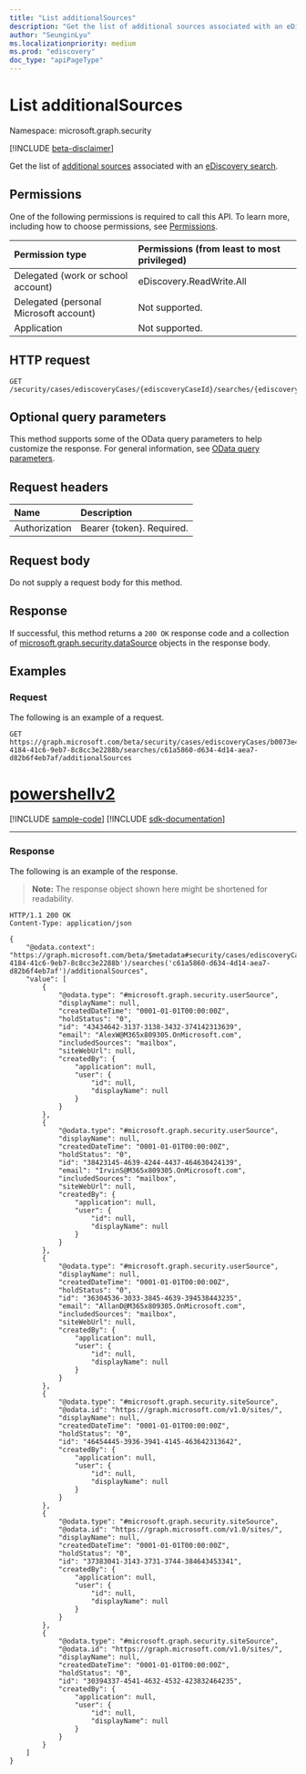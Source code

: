 ```yaml
---
title: "List additionalSources"
description: "Get the list of additional sources associated with an eDiscovery search."
author: "SeunginLyu"
ms.localizationpriority: medium
ms.prod: "ediscovery"
doc_type: "apiPageType"
---
```


# List additionalSources
Namespace: microsoft.graph.security

[!INCLUDE [beta-disclaimer](../../includes/beta-disclaimer.md)]

Get the list of [additional sources](../resources/security-datasource.md) associated with an [eDiscovery search](../resources/security-ediscoverysearch.md).

## Permissions
One of the following permissions is required to call this API. To learn more, including how to choose permissions, see [Permissions](/graph/permissions-reference).

|Permission type|Permissions (from least to most privileged)|
|:---|:---|
|Delegated (work or school account)|eDiscovery.ReadWrite.All|
|Delegated (personal Microsoft account)|Not supported.|
|Application|Not supported.|

## HTTP request

<!-- {
  "blockType": "ignored"
}
-->
``` http
GET /security/cases/ediscoveryCases/{ediscoveryCaseId}/searches/{ediscoverySearchId}/additionalSources
```

## Optional query parameters
This method supports some of the OData query parameters to help customize the response. For general information, see [OData query parameters](/graph/query-parameters).

## Request headers
|Name|Description|
|:---|:---|
|Authorization|Bearer {token}. Required.|

## Request body
Do not supply a request body for this method.

## Response

If successful, this method returns a `200 OK` response code and a collection of [microsoft.graph.security.dataSource](../resources/security-datasource.md) objects in the response body.

## Examples

### Request
The following is an example of a request.

<!-- {
  "blockType": "request",
  "name": "list_ediscoverysearch_associated_noncustodialdatasources"
}
-->
``` http
GET https://graph.microsoft.com/beta/security/cases/ediscoveryCases/b0073e4e-4184-41c6-9eb7-8c8cc3e2288b/searches/c61a5860-d634-4d14-aea7-d82b6f4eb7af/additionalSources
```

# [powershellv2](#tab/powershellv2)
[!INCLUDE [sample-code](../includes/snippets/powershellv2/list-ediscoverysearch-associated-noncustodialdatasources-powershellv2-snippets.md)]
[!INCLUDE [sdk-documentation](../includes/snippets/snippets-sdk-documentation-link.md)]

---

### Response

The following is an example of the response.
>**Note:** The response object shown here might be shortened for readability.
<!-- {
  "blockType": "response",
  "truncated": true,
  "@odata.type": "Collection(microsoft.graph.security.ediscoveryNoncustodialDataSource)"
}
-->
``` http
HTTP/1.1 200 OK
Content-Type: application/json

{
    "@odata.context": "https://graph.microsoft.com/beta/$metadata#security/cases/ediscoveryCases('b0073e4e-4184-41c6-9eb7-8c8cc3e2288b')/searches('c61a5860-d634-4d14-aea7-d82b6f4eb7af')/additionalSources",
    "value": [
        {
            "@odata.type": "#microsoft.graph.security.userSource",
            "displayName": null,
            "createdDateTime": "0001-01-01T00:00:00Z",
            "holdStatus": "0",
            "id": "43434642-3137-3138-3432-374142313639",
            "email": "AlexW@M365x809305.OnMicrosoft.com",
            "includedSources": "mailbox",
            "siteWebUrl": null,
            "createdBy": {
                "application": null,
                "user": {
                    "id": null,
                    "displayName": null
                }
            }
        },
        {
            "@odata.type": "#microsoft.graph.security.userSource",
            "displayName": null,
            "createdDateTime": "0001-01-01T00:00:00Z",
            "holdStatus": "0",
            "id": "38423145-4639-4244-4437-464630424139",
            "email": "IrvinS@M365x809305.OnMicrosoft.com",
            "includedSources": "mailbox",
            "siteWebUrl": null,
            "createdBy": {
                "application": null,
                "user": {
                    "id": null,
                    "displayName": null
                }
            }
        },
        {
            "@odata.type": "#microsoft.graph.security.userSource",
            "displayName": null,
            "createdDateTime": "0001-01-01T00:00:00Z",
            "holdStatus": "0",
            "id": "36304536-3033-3845-4639-394538443235",
            "email": "AllanD@M365x809305.OnMicrosoft.com",
            "includedSources": "mailbox",
            "siteWebUrl": null,
            "createdBy": {
                "application": null,
                "user": {
                    "id": null,
                    "displayName": null
                }
            }
        },
        {
            "@odata.type": "#microsoft.graph.security.siteSource",
            "@odata.id": "https://graph.microsoft.com/v1.0/sites/",
            "displayName": null,
            "createdDateTime": "0001-01-01T00:00:00Z",
            "holdStatus": "0",
            "id": "46454445-3936-3941-4145-463642313642",
            "createdBy": {
                "application": null,
                "user": {
                    "id": null,
                    "displayName": null
                }
            }
        },
        {
            "@odata.type": "#microsoft.graph.security.siteSource",
            "@odata.id": "https://graph.microsoft.com/v1.0/sites/",
            "displayName": null,
            "createdDateTime": "0001-01-01T00:00:00Z",
            "holdStatus": "0",
            "id": "37383041-3143-3731-3744-384643453341",
            "createdBy": {
                "application": null,
                "user": {
                    "id": null,
                    "displayName": null
                }
            }
        },
        {
            "@odata.type": "#microsoft.graph.security.siteSource",
            "@odata.id": "https://graph.microsoft.com/v1.0/sites/",
            "displayName": null,
            "createdDateTime": "0001-01-01T00:00:00Z",
            "holdStatus": "0",
            "id": "30394337-4541-4632-4532-423832464235",
            "createdBy": {
                "application": null,
                "user": {
                    "id": null,
                    "displayName": null
                }
            }
        }
    ]
}
```

